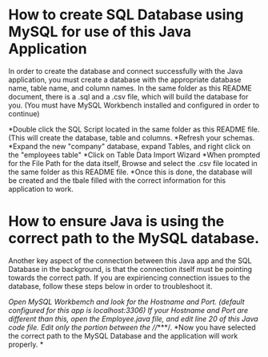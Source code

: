 # How to create SQL Database using MySQL for use of this Java Application

In order to create the database and connect successfully with the Java application, you must create a database with the appropriate database name, table name, and column names. In the same folder as this README document, there is a .sql and a .csv file, which will build the database for you. 
(You must have MySQL Workbench installed and configured in order to continue)

*Double click the SQL Script located in the same folder as this README file. (This will create the database, table and columns.
*Refresh your schemas.
*Expand the new "company" database, expand Tables, and right click on the "employees table"
*Click on Table Data Import Wizard
*When prompted for the File Path for the data itself, Browse and select the .csv file located in the same folder as this README file. 
*Once this is done, the database will be created and the tbale filled with the correct information for this application to work.

# How to ensure Java is using the correct path to the MySQL database. 

Another key aspect of the connection between this Java app and the SQL Database in the background, is that the connection itself must be pointing towards the correct path. If you are expiriencing connection issues to the database, follow  these steps below in order to troubleshoot it.

*Open MySQL Workbemch and look for the Hostname and Port. (default configured for this app is localhost:3306)
*If your Hostname and Port are different than this, open the Employee.java file, and edit line 20 of this Java code file.
*Edit only the portion between the //******/.
*Now you have selected the correct path to the MySQL Database and the application will work properly.
*